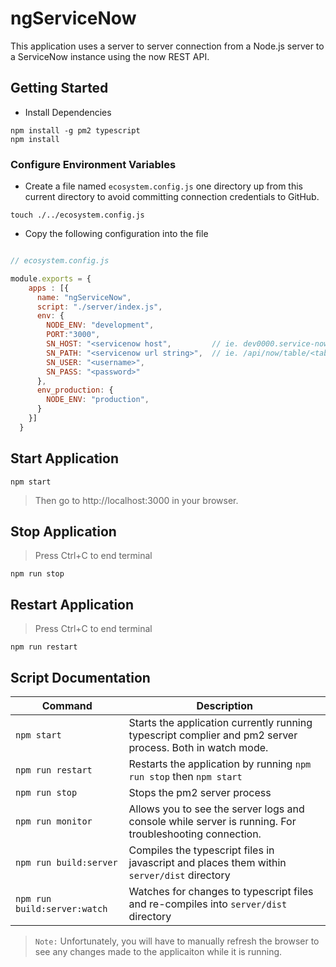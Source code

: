 # ngServiceNow
This application uses a server to server connection from a Node.js server to a ServiceNow instance using the now REST API.

## Getting Started

- Install Dependencies
```
npm install -g pm2 typescript
npm install
```

### Configure Environment Variables
- Create a file named `ecosystem.config.js` one directory up from this current directory to avoid committing connection credentials to GitHub.

```
touch ./../ecosystem.config.js
```
 
 - Copy the following configuration into the file

```javascript

// ecosystem.config.js 

module.exports = {
    apps : [{
      name: "ngServiceNow",
      script: "./server/index.js",
      env: {
        NODE_ENV: "development",
        PORT:"3000",
        SN_HOST: "<servicenow host",         // ie. dev0000.service-now.com
        SN_PATH: "<servicenow url string>",  // ie. /api/now/table/<tablename>?sysparam_limit=1
        SN_USER: "<username>",               
        SN_PASS: "<password>"                
      },
      env_production: {
        NODE_ENV: "production",
      }
    }]
  }

```

## Start Application

```
npm start
```

> Then go to http://localhost:3000 in your browser.

## Stop Application
> Press Ctrl+C to end terminal
```
npm run stop
```
## Restart Application
> Press Ctrl+C to end terminal
```
npm run restart
```
 

## Script Documentation 

| Command                       | Description                                                                            |
| ----------------------------- | ---------------------------------------------------------------------------------------|
| `npm start`                   | Starts the application currently running typescript complier and pm2 server process. Both in watch mode.  |
| `npm run restart`             | Restarts the application by running `npm run stop` then `npm start` | 
| `npm run stop`                | Stops the pm2 server process | 
| `npm run monitor`             | Allows you to see the server logs and console while server is running.  For troubleshooting connection. |
| `npm run build:server`        | Compiles the typescript files in javascript and places them within `server/dist` directory |  
| `npm run build:server:watch`  | Watches for changes to typescript files and re-compiles into `server/dist` directory | 


> `Note:` Unfortunately, you will have to manually refresh the browser to see any changes made to the applicaiton while it is running.
